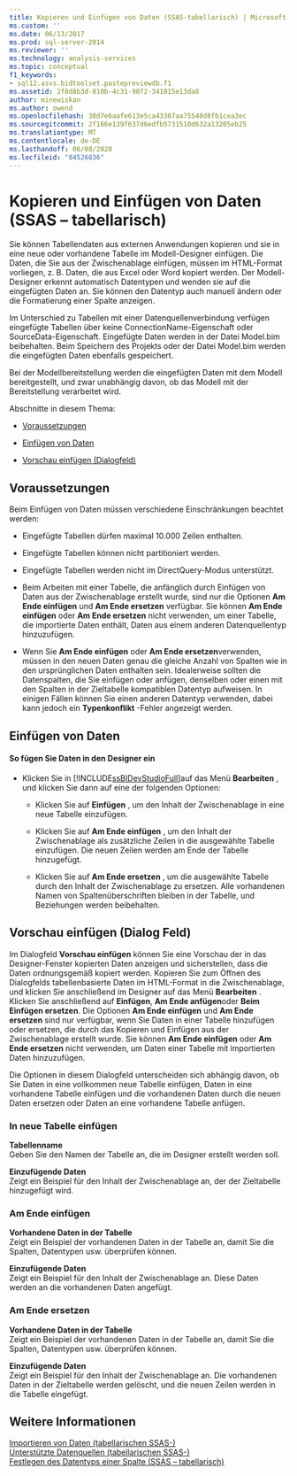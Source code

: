 ```yaml
---
title: Kopieren und Einfügen von Daten (SSAS-tabellarisch) | Microsoft-Dokumentation
ms.custom: ''
ms.date: 06/13/2017
ms.prod: sql-server-2014
ms.reviewer: ''
ms.technology: analysis-services
ms.topic: conceptual
f1_keywords:
- sql12.asvs.bidtoolset.pastepreviewdb.f1
ms.assetid: 2f8d8b3d-810b-4c31-98f2-341015e13da8
author: minewiskan
ms.author: owend
ms.openlocfilehash: 30d7e6aafe613e5ca43307aa75540d8fb1cea3ec
ms.sourcegitcommit: 2f166e139f637d6edfb5731510d632a13205eb25
ms.translationtype: MT
ms.contentlocale: de-DE
ms.lasthandoff: 06/08/2020
ms.locfileid: "84526836"
---
```

# <a name="copy-and-paste-data-ssas-tabular"></a>Kopieren und Einfügen von Daten (SSAS – tabellarisch)
  Sie können Tabellendaten aus externen Anwendungen kopieren und sie in eine neue oder vorhandene Tabelle im Modell-Designer einfügen. Die Daten, die Sie aus der Zwischenablage einfügen, müssen im HTML-Format vorliegen, z. B. Daten, die aus Excel oder Word kopiert werden. Der Modell-Designer erkennt automatisch Datentypen und wenden sie auf die eingefügten Daten an. Sie können den Datentyp auch manuell ändern oder die Formatierung einer Spalte anzeigen.  
  
 Im Unterschied zu Tabellen mit einer Datenquellenverbindung verfügen eingefügte Tabellen über keine ConnectionName-Eigenschaft oder SourceData-Eigenschaft. Eingefügte Daten werden in der Datei Model.bim beibehalten. Beim Speichern des Projekts oder der Datei Model.bim werden die eingefügten Daten ebenfalls gespeichert.  
  
 Bei der Modellbereitstellung werden die eingefügten Daten mit dem Modell bereitgestellt, und zwar unabhängig davon, ob das Modell mit der Bereitstellung verarbeitet wird.  
  
 Abschnitte in diesem Thema:  
  
-   [Voraussetzungen](#bkmk_prerequisites)  
  
-   [Einfügen von Daten](#bkmk_paste_data)  
  
-   [Vorschau einfügen (Dialogfeld)](#bkmk_paste_preview)  
  
##  <a name="prerequisites"></a><a name="bkmk_prerequisites"></a> Voraussetzungen  
 Beim Einfügen von Daten müssen verschiedene Einschränkungen beachtet werden:  
  
-   Eingefügte Tabellen dürfen maximal 10.000 Zeilen enthalten.  
  
-   Eingefügte Tabellen können nicht partitioniert werden.  
  
-   Eingefügte Tabellen werden nicht im DirectQuery-Modus unterstützt.  
  
-   Beim Arbeiten mit einer Tabelle, die anfänglich durch Einfügen von Daten aus der Zwischenablage erstellt wurde, sind nur die Optionen **Am Ende einfügen** und **Am Ende ersetzen** verfügbar. Sie können **Am Ende einfügen** oder **Am Ende ersetzen** nicht verwenden, um einer Tabelle, die importierte Daten enthält, Daten aus einem anderen Datenquellentyp hinzuzufügen.  
  
-   Wenn Sie **Am Ende einfügen** oder **Am Ende ersetzen**verwenden, müssen in den neuen Daten genau die gleiche Anzahl von Spalten wie in den ursprünglichen Daten enthalten sein. Idealerweise sollten die Datenspalten, die Sie einfügen oder anfügen, denselben oder einen mit den Spalten in der Zieltabelle kompatiblen Datentyp aufweisen. In einigen Fällen können Sie einen anderen Datentyp verwenden, dabei kann jedoch ein **Typenkonflikt** -Fehler angezeigt werden.  
  
##  <a name="paste-data"></a><a name="bkmk_paste_data"></a> Einfügen von Daten  
  
#### <a name="to-paste-data-into-the-designer"></a>So fügen Sie Daten in den Designer ein  
  
-   Klicken Sie in [!INCLUDE[ssBIDevStudioFull](../includes/ssbidevstudiofull-md.md)]auf das Menü **Bearbeiten** , und klicken Sie dann auf eine der folgenden Optionen:  
  
    -   Klicken Sie auf **Einfügen** , um den Inhalt der Zwischenablage in eine neue Tabelle einzufügen.  
  
    -   Klicken Sie auf **Am Ende einfügen** , um den Inhalt der Zwischenablage als zusätzliche Zeilen in die ausgewählte Tabelle einzufügen. Die neuen Zeilen werden am Ende der Tabelle hinzugefügt.  
  
    -   Klicken Sie auf **Am Ende ersetzen** , um die ausgewählte Tabelle durch den Inhalt der Zwischenablage zu ersetzen. Alle vorhandenen Namen von Spaltenüberschriften bleiben in der Tabelle, und Beziehungen werden beibehalten.  
  
##  <a name="paste-preview-dialog-box"></a><a name="bkmk_paste_preview"></a>Vorschau einfügen (Dialog Feld)  
 Im Dialogfeld **Vorschau einfügen** können Sie eine Vorschau der in das Designer-Fenster kopierten Daten anzeigen und sicherstellen, dass die Daten ordnungsgemäß kopiert werden. Kopieren Sie zum Öffnen des Dialogfelds tabellenbasierte Daten im HTML-Format in die Zwischenablage, und klicken Sie anschließend im Designer auf das Menü **Bearbeiten** . Klicken Sie anschließend auf **Einfügen**, **Am Ende anfügen**oder **Beim Einfügen ersetzen**. Die Optionen **Am Ende einfügen** und **Am Ende ersetzen** sind nur verfügbar, wenn Sie Daten in einer Tabelle hinzufügen oder ersetzen, die durch das Kopieren und Einfügen aus der Zwischenablage erstellt wurde. Sie können **Am Ende einfügen** oder **Am Ende ersetzen** nicht verwenden, um Daten einer Tabelle mit importierten Daten hinzuzufügen.  
  
 Die Optionen in diesem Dialogfeld unterscheiden sich abhängig davon, ob Sie Daten in eine vollkommen neue Tabelle einfügen, Daten in eine vorhandene Tabelle einfügen und die vorhandenen Daten durch die neuen Daten ersetzen oder Daten an eine vorhandene Tabelle anfügen.  
  
### <a name="paste-to-new-table"></a>In neue Tabelle einfügen  
 **Tabellenname**  
 Geben Sie den Namen der Tabelle an, die im Designer erstellt werden soll.  
  
 **Einzufügende Daten**  
 Zeigt ein Beispiel für den Inhalt der Zwischenablage an, der der Zieltabelle hinzugefügt wird.  
  
### <a name="paste-append"></a>Am Ende einfügen  
 **Vorhandene Daten in der Tabelle**  
 Zeigt ein Beispiel der vorhandenen Daten in der Tabelle an, damit Sie die Spalten, Datentypen usw. überprüfen können.  
  
 **Einzufügende Daten**  
 Zeigt ein Beispiel für den Inhalt der Zwischenablage an. Diese Daten werden an die vorhandenen Daten angefügt.  
  
### <a name="paste-replace"></a>Am Ende ersetzen  
 **Vorhandene Daten in der Tabelle**  
 Zeigt ein Beispiel der vorhandenen Daten in der Tabelle an, damit Sie die Spalten, Datentypen usw. überprüfen können.  
  
 **Einzufügende Daten**  
 Zeigt ein Beispiel für den Inhalt der Zwischenablage an. Die vorhandenen Daten in der Zieltabelle werden gelöscht, und die neuen Zeilen werden in die Tabelle eingefügt.  
  
## <a name="see-also"></a>Weitere Informationen  
 [Importieren von Daten &#40;tabellarischen SSAS-&#41;](import-data-ssas-tabular.md)   
 [Unterstützte Datenquellen &#40;tabellarischen SSAS-&#41;](tabular-models/data-sources-supported-ssas-tabular.md)   
 [Festlegen des Datentyps einer Spalte &#40;SSAS – tabellarisch&#41;](tabular-models/set-the-data-type-of-a-column-ssas-tabular.md)  
  
  
